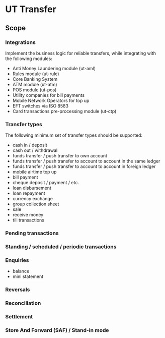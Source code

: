 # UT Transfer

## Scope

### Integrations
Implement the business logic for reliable transfers, while integrating with the following modules:
* Anti Money Laundering module (ut-aml)
* Rules module (ut-rule)
* Core Banking System
* ATM module (ut-atm)
* POS module (ut-pos)
* Utility companies for bill payments
* Mobile Network Operators for top up
* EFT switches via ISO 8583
* Card transactions pre-processing module (ut-ctp)

### Transfer types
The following minimum set of transfer types should be supported:
* cash in / deposit
* cash out / withdrawal
* funds transfer / push transfer to own account
* funds transfer / push transfer to account to account in the same ledger
* funds transfer / push transfer to account to account in foreign ledger
* mobile airtime top up
* bill payment
* cheque deposit / payment / etc.
* loan disbursement
* loan repayment
* currency exchange
* group collection sheet
* sale
* receive money
* till transactions

### Pending transactions

### Standing / scheduled / periodic transactions

### Enquiries
* balance
* mini statement

### Reversals

### Reconciliation

### Settlement

### Store And Forward (SAF) / Stand-in mode
